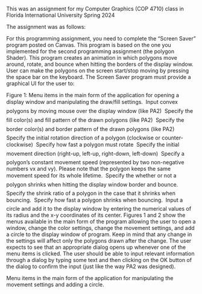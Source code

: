 This was an assignment for my Computer Graphics (COP 4710) class in Florida International University
Spring 2024

The assignment was as follows:

For this programming assignment, you need to complete the “Screen Saver” program posted
on Canvas. This program is based on the one you implemented for the second programming
assignment (the polygon Shader). This program creates an animation in which polygons
move around, rotate, and bounce when hitting the borders of the display window. User
can make the polygons on the screen start/stop moving by pressing the space bar on the
keyboard. The Screen Saver program must provide a graphical UI for the user to:

Figure 1: Menu items in the main form of the application for opening a display window and
manipulating the draw/fill settings.
 Input convex polygons by moving mouse over the display window (like PA2)
 Specify the fill color(s) and fill pattern of the drawn polygons (like PA2)
 Specify the border color(s) and border pattern of the drawn polygons (like PA2)
 Specify the initial rotation direction of a polygon (clockwise or counter-clockwise)
 Specify how fast a polygon must rotate
 Specify the initial movement direction (right-up, left-up, right-down, left-down)
 Specify a polygon’s constant movement speed (represented by two non-negative numbers vx and vy). Please note that the polygon keeps the same movement speed for its
whole lifetime.
 Specify the whether or not a polygon shrinks when hitting the display window border
and bounce.
 Specify the shrink ratio of a polygon in the case that it shrinks when bouncing.
 Specify how fast a polygon shrinks when bouncing.
 Input a circle and add it to the display window by entering the numerical values of its
radius and the x-y coordinates of its center.
Figures 1 and 2 show the menus available in the main form of the program allowing the user
to open a window, change the color settings, change the movement settings, and add a circle
to the display window of program. Keep in mind that any change in the settings will affect
only the polygons drawn after the change.
The user expects to see that an appropriate dialog opens up whenever one of the menu
items is clicked. The user should be able to input relevant information through a dialog by
typing some text and then clicking on the OK button of the dialog to confirm the input (just
like the way PA2 was designed).

Menu items in the main form of the application for manipulating the movement
settings and adding a circle.

